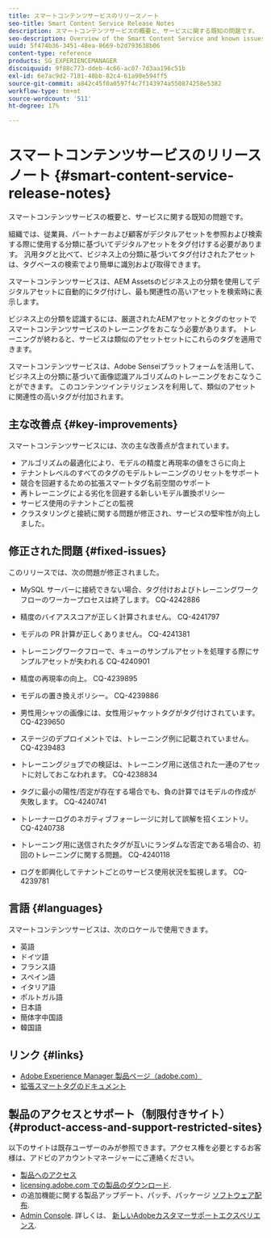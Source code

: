 ```yaml
---
title: スマートコンテンツサービスのリリースノート
seo-title: Smart Content Service Release Notes
description: スマートコンテンツサービスの概要と、サービスに関する既知の問題です。
seo-description: Overview of the Smart Content Service and known issues around the service.
uuid: 5f474b36-3451-48ea-8669-b2d793638b06
content-type: reference
products: SG_EXPERIENCEMANAGER
discoiquuid: 9f88c773-ddeb-4c66-ac07-7d3aa196c51b
exl-id: 6e7ac9d2-7181-48bb-82c4-61a90e594ff5
source-git-commit: a842c45f0a0597f4c7f143974a550874258e5382
workflow-type: tm+mt
source-wordcount: '511'
ht-degree: 17%

---
```


# スマートコンテンツサービスのリリースノート {#smart-content-service-release-notes}

スマートコンテンツサービスの概要と、サービスに関する既知の問題です。

組織では、従業員、パートナーおよび顧客がデジタルアセットを参照および検索する際に使用する分類に基づいてデジタルアセットをタグ付けする必要があります。 汎用タグと比べて、ビジネス上の分類に基づいてタグ付けされたアセットは、タグベースの検索でより簡単に識別および取得できます。

スマートコンテンツサービスは、AEM Assetsのビジネス上の分類を使用してデジタルアセットに自動的にタグ付けし、最も関連性の高いアセットを検索時に表示します。

ビジネス上の分類を認識するには、厳選されたAEMアセットとタグのセットでスマートコンテンツサービスのトレーニングをおこなう必要があります。 トレーニングが終わると、サービスは類似のアセットセットにこれらのタグを適用できます。

スマートコンテンツサービスは、Adobe Senseiプラットフォームを活用して、ビジネス上の分類に基づいて画像認識アルゴリズムのトレーニングをおこなうことができます。 このコンテンツインテリジェンスを利用して、類似のアセットに関連性の高いタグが付加されます。

## 主な改善点 {#key-improvements}

スマートコンテンツサービスには、次の主な改善点が含まれています。

* アルゴリズムの最適化により、モデルの精度と再現率の値をさらに向上
* テナントレベルのすべてのタグのモデルトレーニングのリセットをサポート
* 競合を回避するための拡張スマートタグ名前空間のサポート
* 再トレーニングによる劣化を回避する新しいモデル置換ポリシー
* サービス使用のテナントごとの監視
* クラスタリングと接続に関する問題が修正され、サービスの堅牢性が向上しました。

## 修正された問題 {#fixed-issues}

このリリースでは、次の問題が修正されました。

* MySQL サーバーに接続できない場合、タグ付けおよびトレーニングワークフローのワーカープロセスは終了します。 CQ-4242886

* 精度のバイアススコアが正しく計算されません。 CQ-4241797

* モデルの PR 計算が正しくありません。 CQ-4241381

* トレーニングワークフローで、キューのサンプルアセットを処理する際にサンプルアセットが失われる CQ-4240901

* 精度の再現率の向上。 CQ-4239895

* モデルの置き換えポリシー。 CQ-4239886

* 男性用シャツの画像には、女性用ジャケットタグがタグ付けされています。 CQ-4239650

* ステージのデプロイメントでは、トレーニング例に記載されていません。 CQ-4239483

* トレーニングジョブでの検証は、トレーニング用に送信された一連のアセットに対しておこなわれます。 CQ-4238834

* タグに最小の陽性/否定が存在する場合でも、負の計算ではモデルの作成が失敗します。 CQ-4240741

* トレーナーログのネガティブフォーレージに対して誤解を招くエントリ。 CQ-4240738

* トレーニング用に送信されたタグが互いにランダムな否定である場合の、初回のトレーニングに関する問題。 CQ-4240118

* ログを即興化してテナントごとのサービス使用状況を監視します。 CQ-4239781

## 言語 {#languages}

スマートコンテンツサービスは、次のロケールで使用できます。

* 英語
* ドイツ語
* フランス語
* スペイン語
* イタリア語
* ポルトガル語
* 日本語
* 簡体字中国語
* 韓国語

## リンク {#links}

* [Adobe Experience Manager 製品ページ（adobe.com）](https://www.adobe.com/marketing-cloud/experience-manager.html)
* [拡張スマートタグのドキュメント](/help/assets/enhanced-smart-tags.md)

## 製品のアクセスとサポート（制限付きサイト） {#product-access-and-support-restricted-sites}

以下のサイトは既存ユーザーのみが参照できます。アクセス権を必要とするお客様は、アドビのアカウントマネージャーにご連絡ください。

* [製品へのアクセス](https://login.experiencecloud.adobe.com/exc-content/login.html)
* [licensing.adobe.com での製品のダウンロード](https://licensing.adobe.com/).
* の追加機能に関する製品アップデート、パッチ、パッケージ [ソフトウェア配布](https://experience.adobe.com/#/downloads/content/software-distribution/en/aem.html).
* [Admin Console](https://adminconsole.adobe.com/). 詳しくは、 [新しいAdobeカスタマーサポートエクスペリエンス](https://docs.adobe.com/content/help/en/customer-one/using/home.html).
